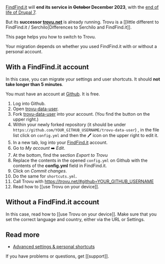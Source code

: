 [FindFind.it](https://www.findfind.it/) will **end its service in ~~October~~ December 2023**, with the [end of life of Drupal 7](https://www.drupal.org/psa-2022-02-23).

But its **successor [trovu.net](https://trovu.net/)** is already running. Trovu is a [[little different to FindFind.it / Serchilo|Differences to Serchilo and FindFind.it]].

This page helps you how to switch to Trovu.

Your migration depends on whether you used FindFind.it with or without a personal account.

## With a FindFind.it account

In this case, you can migrate your settings and user shortcuts. It should **not take longer than 5 minutes**.

You must have an account at <a href="https://github.com/">Github</a>. It is free.

1. Log into Github.
1. Open [trovu-data-user](https://github.com/trovu/trovu-data-user). 
1. Fork [trovu-data-user](https://github.com/trovu/trovu-data-user) into your account. (You find the button on the upper right.)
1. Within your newly forked repository (it should be under `https://github.com/YOUR_GITHUB_USERNAME/trovu-data-user`) , in the file list click on `config.yml` and then the 🖊 icon on the upper right to edit it.
1. In a new tab, log into your [FindFind.it](https://findfind.it) account.
1. Go to *My account* ➡️ *Edit*.
1. At the bottom, find the section *Export to Trovu*
1. Replace the contents in the opened `config.yml` on Github with the contents of the **config.yml** field in FindFind.it.
1. Click on *Commit changes*.
1. Do the same for `shortcuts.yml`.
1. Call Trovu with https://trovu.net/#github=YOUR_GITHUB_USERNAME
1. Read how to [[use Trovu on your device]].

## Without a FindFind.it account

In this case, read how to [[use Trovu on your device]]. Make sure that you set the correct language and country, either via the URL or Settings.

## Read more

- [Advanced settings & personal shortcuts](https://github.com/trovu/trovu.github.io/wiki/Advanced-settings-&-personal-shortcuts)

If you have problems or questions, get [[support]].